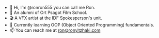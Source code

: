 - 👋 Hi, I’m @ronron555 you can call me Ron.
- 🎥 An alumni of Ort Psagot Film School.
- 🎬 A VFX artist at the IDF Spokesperson's unit.
- 🌱 Currently learning OOP (Object Oriented Programming) fundamentals.
- 📫 You can reach me at ron@ronyitzhaki.com

<!---
ronron555/ronron555 is a ✨ special ✨ repository because its `README.md` (this file) appears on your GitHub profile.
You can click the Preview link to take a look at your changes.
--->

